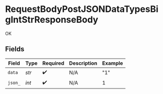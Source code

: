 # RequestBodyPostJSONDataTypesBigIntStrResponseBody

OK


## Fields

| Field              | Type               | Required           | Description        | Example            |
| ------------------ | ------------------ | ------------------ | ------------------ | ------------------ |
| `data`             | *str*              | :heavy_check_mark: | N/A                | "1"                |
| `json_`            | *int*              | :heavy_check_mark: | N/A                | 1                  |